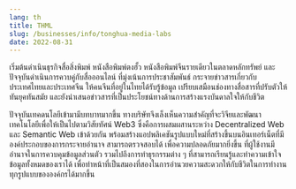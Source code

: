 ```yaml
---
lang: th
title: THML
slug: /businesses/info/tonghua-media-labs
date: 2022-08-31
---
```

เริ่มต้นดำเนินธุรกิจสื่อสิ่งพิมพ์ หนังสือพิมพ์ตงฮั้ว หนังสือพิมพ์จีนรายเดียวในตลาดหลักทรัพย์ และปัจจุบันดำเนินการควบคู่กับสื่อออนไลน์ ที่มุ่งเน้นการประชาสัมพันธ์ กระจายข่าวสารเกี่ยวกับประเทศไทยและประเทศจีน ให้คนจีนที่อยู่ในไทยได้รับรู้ข้อมูล เปรียบเสมือนช่องทางสื่อสารที่ปรับตัวให้ทันยุคทันสมัย และยังนำเสนอข่าวสารที่เป็นประโยชน์ทางด้านการสร้างแรงบันดาลใจให้กับชีวิต

ปัจจุบันเทคดนโลยีเข้ามามีบทบาทมากขึ้น ทางบริษัทจึงเล็งเห็นความสำคัญที่จะวิจียและพัฒนาเทคโนโลยีเพื่อให้เป็นไปตามวิสัยทัศน์ Web3  ซึ่งคือการผสมผสานระหว่าง Decentralized Web และ Semantic Web เข้าด้วยกัน พร้อมสร้างแอปพลิเคชันรูปแบบใหม่ที่สร้างขึ้นบนอินเทอร์เน็ตที่มีองค์ประกอบของการกระจายอำนาจ สามารถตรวจสอบได้ เพื่อความปลอดภัยมากยิ่งขึ้น ที่ผู้ใช้งานมีอำนาจในการควบคุมข้อมูลส่วนตัว รวมไปถึงการทำธุรกรรมต่าง ๆ ที่สามารถเรียนรู้และทำความเข้าใจข้อมูลทั้งหมดของเราได้ เพื่อทำหน้าที่เป็นสมองที่สองในการอำนวยความสะดวกให้กับชีวิตในการทำงาน ทุกรูปแบบขององค์กรได้มากขึ้น

